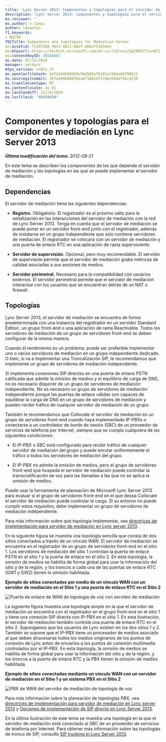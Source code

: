 ```yaml
---
title: 'Lync Server 2013: Componentes y topologías para el servidor de mediación'
description: 'Lync Server 2013: componentes y topologías para el servidor de mediación.'
ms.reviewer: ''
ms.author: v-lanac
author: lanachin
f1.keywords:
- NOCSH
TOCTitle: Components and topologies for Mediation Server
ms:assetid: 71397168-36c3-4d21-b8ef-db6a751634ee
ms:mtpsurl: https://technet.microsoft.com/en-us/library/Gg398537(v=OCS.15)
ms:contentKeyID: 48184487
ms.date: 07/23/2014
manager: serdars
mtps_version: v=OCS.15
ms.openlocfilehash: befd244508db9c98d565a76301e150da98708522
ms.sourcegitcommit: 36fee89bb887bea4f18b19f17a8c69daf5bc423d
ms.translationtype: MT
ms.contentlocale: es-ES
ms.lasthandoff: 11/26/2020
ms.locfileid: "49434650"
---
```

# <a name="components-and-topologies-for-mediation-server-in-lync-server-2013"></a>Componentes y topologías para el servidor de mediación en Lync Server 2013

<div data-xmlns="http://www.w3.org/1999/xhtml">

<div class="topic" data-xmlns="http://www.w3.org/1999/xhtml" data-msxsl="urn:schemas-microsoft-com:xslt" data-cs="https://msdn.microsoft.com/">

<div data-asp="https://msdn2.microsoft.com/asp">



</div>

<div id="mainSection">

<div id="mainBody">

<span> </span>

_**Última modificación del tema:** 2012-09-21_

En este tema se describen los componentes de los que depende el servidor de mediación y las topologías en las que se puede implementar el servidor de mediación.

<div>

## <a name="dependencies"></a>Dependencias

El servidor de mediación tiene las siguientes dependencias:

  - **Registro.** Obligatorio. El registrador es el próximo salto para la señalización en las interacciones del servidor de mediación con la red de Lync Server 2013. Tenga en cuenta que el servidor de mediación se puede poner en un servidor front-end junto con el registrador, además de instalarse en un grupo independiente que solo contiene servidores de mediación. El registrador se colocará con un servidor de mediación y una puerta de enlace RTC en una aplicación de rama superviviente.

  - **Servidor de supervisión.** Opcional, pero muy recomendable. El servidor de supervisión permite que el servidor de mediación grabe métricas de calidad asociadas a sus sesiones de medios.

  - **Servidor perimetral.** Necesario para la compatibilidad con usuarios externos. El servidor perimetral permite que el servidor de mediación interactúe con los usuarios que se encuentran detrás de un NAT o firewall.

</div>

<div>

## <a name="topologies"></a>Topologías

Lync Server 2013, el servidor de mediación se encuentra de forma predeterminada con una instancia del registrador en un servidor Standard Edition, un grupo front-end o una aplicación de rama Reactivable. Todos los servidores de mediación de un grupo de servidores front-end se deben configurar de la misma manera.

Cuando el rendimiento es un problema, puede ser preferible implementar uno o varios servidores de mediación en un grupo independiente dedicado. O bien, si va a implementar una Troncalización SIP, le recomendamos que implemente un grupo de servidores de mediación independiente.

Si implementa conexiones SIP directas en una puerta de enlace PSTN calificada que admite la omisión de medios y el equilibrio de carga de DNS, no es necesario disponer de un grupo de servidores de mediación independiente. No es necesario un grupo de servidores de mediación independiente porque las puertas de enlace válidas son capaces de equilibrar la carga de DNS en un grupo de servidores de mediación y pueden recibir tráfico de cualquier servidor de mediación de un grupo.

También le recomendamos que Collocate el servidor de mediación en un grupo de servidores front-end cuando haya implementado IP-PBXs o conectarse a un controlador de borde de sesión (SBC) de un proveedor de servicios de telefonía por Internet, siempre que se cumpla cualquiera de las siguientes condiciones:

  - El IP-PBX o SBC está configurado para recibir tráfico de cualquier servidor de mediación del grupo y puede enrutar uniformemente el tráfico a todos los servidores de mediación del grupo.

  - El IP-PBX no admite la omisión de medios, pero el grupo de servidores front-end que hospeda el servidor de mediación puede controlar la transcodificación de voz para las llamadas a las que no se aplica la omisión de medios.

Puede usar la herramienta de planeación de Microsoft Lync Server 2013 para evaluar si el grupo de servidores front-end en el que desea Collocate el servidor de mediación puede controlar la carga. Si su entorno no puede cumplir estos requisitos, debe implementar un grupo de servidores de mediación independiente.

Para más información sobre qué topología implementar, vea [directrices de implementación para servidor de mediación en Lync server 2013](lync-server-2013-deployment-guidelines-for-mediation-server.md).

En la siguiente figura se muestra una topología sencilla que consta de dos sitios conectados a través de un vínculo WAN. El servidor de mediación se encuentra en el registrador de un grupo de servidores front-end en el sitio 1. Los servidores de mediación del sitio 1 controlan la puerta de enlace PSTN en el sitio 1 y la puerta de enlace en el sitio 2. En esta topología, la omisión de medios se habilita de forma global para usar la información del sitio y de la región, y los troncos a cada una de las puertas de enlace RTC (GW1 y GW2) tienen la omisión habilitada.

**Ejemplo de sitios conectados por medio de un vínculo WAN con un servidor de mediación en el Sitio 1 y una puerta de enlace RTC en el Sitio 2**

![Puerta de enlace de WAN de topología de voz con servidor de mediación](images/Gg398537.67872e61-1444-447b-918c-abe89abc3004(OCS.15).jpg "Puerta de enlace de WAN de topología de voz con servidor de mediación")

La siguiente figura muestra una topología simple en la que el servidor de mediación se encuentra con el registrador en el grupo front-end en el sitio 1 y tiene una conexión SIP directa con IP-PBX en el sitio 1. En esta ilustración, el servidor de mediación también controla una puerta de enlace RTC en el sitio 2. Supongamos que los usuarios de Lync existen en los dos sitios 1 y 2. También se supone que el IP-PBX tiene un procesador de medios asociado al que deben atravesarse todos los medios originarios de los puntos de conexión de Lync antes de enviarlos a los puntos de conexión multimedia controlados por el IP-PBX. En esta topología, la omisión de medios se habilita de forma global para usar la información del sitio y de la región, y los troncos a la puerta de enlace RTC y la PBX tienen la omisión de medios habilitada.

**Ejemplo de sitios conectados mediante un vínculo WAN con un servidor de mediación en el Sitio 1 y un sistema PBX en el Sitio 2**

![PBX de WAN del servidor de mediación de topología de voz](images/Gg398537.df6c8a5b-8431-4187-907d-ff5ca26eeeec(OCS.15).jpg "PBX de WAN del servidor de mediación de topología de voz")

Para más información sobre la planeación de topologías PBX, vea [directrices de implementación para servidor de mediación en Lync server 2013](lync-server-2013-deployment-guidelines-for-mediation-server.md) y [Opciones de implementación de SIP directo en Lync Server 2013](lync-server-2013-direct-sip-deployment-options.md).

En la última ilustración de este tema se muestra una topología en la que el servidor de mediación está conectado al SBC de un proveedor de servicios de telefonía por Internet. Para obtener más información sobre las topologías de tronco de SIP, consulte [SIP trunking in Lync Server 2013](lync-server-2013-sip-trunking.md).

</div>

</div>

<span> </span>

</div>

</div>

</div>

